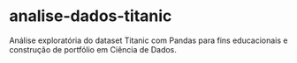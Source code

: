 # analise-dados-titanic
Análise exploratória do dataset Titanic com Pandas para fins educacionais e construção de portfólio em Ciência de Dados.

